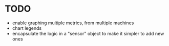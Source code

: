 # TODO

* enable graphing multiple metrics, from multiple machines
* chart legends
* encapsulate the logic in a "sensor" object to make it simpler to add new ones
